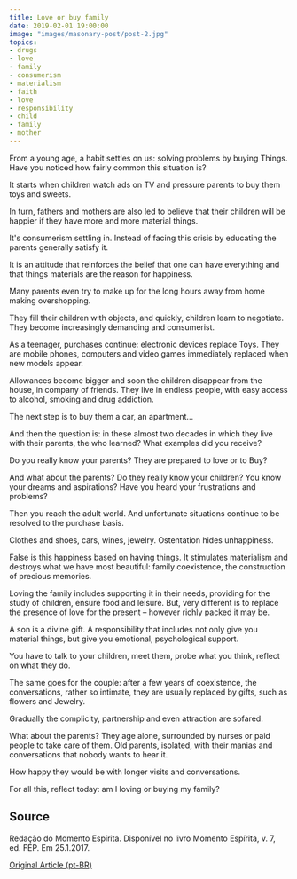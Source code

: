 ```yaml
---
title: Love or buy family
date: 2019-02-01 19:00:00
image: "images/masonary-post/post-2.jpg"
topics: 
- drugs
- love
- family
- consumerism
- materialism
- faith
- love
- responsibility
- child
- family
- mother
---
```


From a young age, a habit settles on us: solving problems by buying
Things. Have you noticed how fairly common this situation is?

It starts when children watch ads on TV and pressure parents to
buy them toys and sweets.

In turn, fathers and mothers are also led to believe that their children will be
happier if they have more and more material things.

It's consumerism settling in. Instead of facing this crisis by educating the
parents generally satisfy it.

It is an attitude that reinforces the belief that one can have everything and that things
materials are the reason for happiness.

Many parents even try to make up for the long hours away from home
making overshopping.

They fill their children with objects, and quickly, children learn to negotiate.
They become increasingly demanding and consumerist.

As a teenager, purchases continue: electronic devices replace
Toys. They are mobile phones, computers and video games immediately
replaced when new models appear.

Allowances become bigger and soon the children disappear from the house, in company
of friends. They live in endless people, with easy access to alcohol, smoking and
drug addiction.

The next step is to buy them a car, an apartment...

And then the question is: in these almost two decades in which they live with their parents, the
who learned? What examples did you receive?

Do you really know your parents? They are prepared to love or to
Buy?

And what about the parents? Do they really know your children? You know your
dreams and aspirations? Have you heard your frustrations and problems?

Then you reach the adult world. And unfortunate situations continue to be
resolved to the purchase basis.

Clothes and shoes, cars, wines, jewelry. Ostentation hides unhappiness.

False is this happiness based on having things. It stimulates materialism and
destroys what we have most beautiful: family coexistence, the construction of
precious memories.

Loving the family includes supporting it in their needs, providing for the study of
children, ensure food and leisure. But, very different is to replace the
presence of love for the present – however richly packed it may be.

A son is a divine gift. A responsibility that includes not only
give you material things, but give you emotional, psychological support.

You have to talk to your children, meet them, probe what you think, reflect on
what they do.

The same goes for the couple: after a few years of coexistence, the conversations,
rather so intimate, they are usually replaced by gifts, such as flowers and
Jewelry.

Gradually the complicity, partnership and even attraction are sofared.

What about the parents? They age alone, surrounded by nurses or paid people
to take care of them. Old parents, isolated, with their manias and conversations that
nobody wants to hear it.

How happy they would be with longer visits and conversations.

For all this, reflect today: am I loving or buying my family?


## Source
Redação do Momento Espírita.
Disponível no livro Momento Espírita, v. 7, ed. FEP.
Em 25.1.2017. 

[Original Article (pt-BR)](http://www.momento.com.br/pt/ler_texto.php?id=5010)

